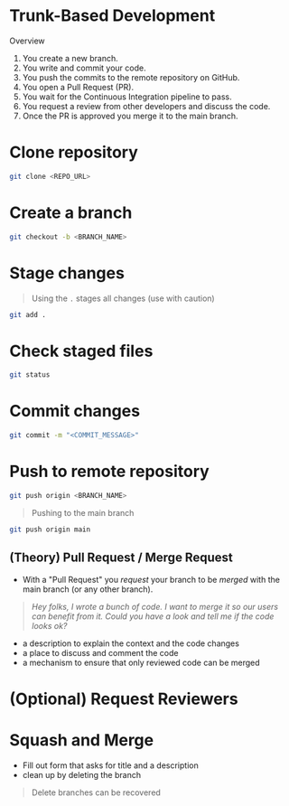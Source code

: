 # Trunk-Based Development

Overview
1. You create a new branch.
2. You write and commit your code.
3. You push the commits to the remote repository on GitHub.
4. You open a Pull Request (PR).
5. You wait for the Continuous Integration pipeline to pass.
6. You request a review from other developers and discuss the code.
7. Once the PR is approved you merge it to the main branch.

# Clone repository
```bash
git clone <REPO_URL>
```

# Create a branch
```bash
git checkout -b <BRANCH_NAME>
```

# Stage changes

> Using the `.` stages all changes (use with caution)
```bash
git add .
```

# Check staged files
```bash
git status
```

# Commit changes
```bash
git commit -m "<COMMIT_MESSAGE>"
```

# Push to remote repository
```bash
git push origin <BRANCH_NAME>
```

> Pushing to the main branch
```bash
git push origin main
```

## (Theory) Pull Request / Merge Request

- With a "Pull Request" you *request* your branch to be *merged* with the main branch (or any other branch).

> *Hey folks, I wrote a bunch of code. I want to merge it so our users can benefit from it. Could you have a look and tell me if the code looks ok?*

- a description to explain the context and the code changes
- a place to discuss and comment the code
- a mechanism to ensure that only reviewed code can be merged

# (Optional) Request Reviewers

# Squash and Merge
- Fill out form that asks for title and a description
- clean up by deleting the branch

> Delete branches can be recovered

